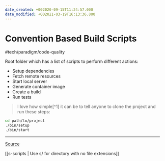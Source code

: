 ```yaml
---
date_created: +002020-09-15T11:24:57.000
date_modified: +002021-03-19T16:13:36.000
---
```


# Convention Based Build Scripts

#tech/paradigm/code-quality

Root folder which has a list of scripts to perform different actions:

- Setup dependencies
- Fetch remote resources
- Start local server
- Generate container image
- Create a build
- Run tests

> I love how simple[^1] it can be to tell anyone to clone the project and run these steps:

```bash
cd path/to/project
./bin/setup
./bin/start
```

---

[Source](http://www.ombulabs.com/blog/maintenance/conventions/standard-getting-started.html)

[[s-scripts | Use s/ for directory with no file extensions]]
